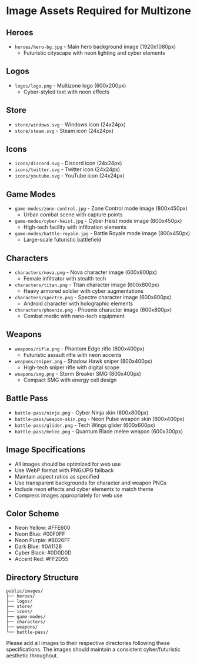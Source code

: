 # Image Assets Required for Multizone

## Heroes
- `heroes/hero-bg.jpg` - Main hero background image (1920x1080px)
  - Futuristic cityscape with neon lighting and cyber elements

## Logos
- `logos/logo.png` - Multizone logo (600x200px)
  - Cyber-styled text with neon effects

## Store
- `store/windows.svg` - Windows icon (24x24px)
- `store/steam.svg` - Steam icon (24x24px)

## Icons
- `icons/discord.svg` - Discord icon (24x24px)
- `icons/twitter.svg` - Twitter icon (24x24px)
- `icons/youtube.svg` - YouTube icon (24x24px)

## Game Modes
- `game-modes/zone-control.jpg` - Zone Control mode image (800x450px)
  - Urban combat scene with capture points
- `game-modes/cyber-heist.jpg` - Cyber Heist mode image (800x450px)
  - High-tech facility with infiltration elements
- `game-modes/battle-royale.jpg` - Battle Royale mode image (800x450px)
  - Large-scale futuristic battlefield

## Characters
- `characters/nova.png` - Nova character image (600x800px)
  - Female infiltrator with stealth tech
- `characters/titan.png` - Titan character image (600x800px)
  - Heavy armored soldier with cyber augmentations
- `characters/spectre.png` - Spectre character image (600x800px)
  - Android character with holographic elements
- `characters/phoenix.png` - Phoenix character image (600x800px)
  - Combat medic with nano-tech equipment

## Weapons
- `weapons/rifle.png` - Phantom Edge rifle (800x400px)
  - Futuristic assault rifle with neon accents
- `weapons/sniper.png` - Shadow Hawk sniper (800x400px)
  - High-tech sniper rifle with digital scope
- `weapons/smg.png` - Storm Breaker SMG (800x400px)
  - Compact SMG with energy cell design

## Battle Pass
- `battle-pass/ninja.png` - Cyber Ninja skin (600x800px)
- `battle-pass/weapon-skin.png` - Neon Pulse weapon skin (800x400px)
- `battle-pass/glider.png` - Tech Wings glider (600x600px)
- `battle-pass/melee.png` - Quantum Blade melee weapon (600x300px)

## Image Specifications
- All images should be optimized for web use
- Use WebP format with PNG/JPG fallback
- Maintain aspect ratios as specified
- Use transparent backgrounds for character and weapon PNGs
- Include neon effects and cyber elements to match theme
- Compress images appropriately for web use

## Color Scheme
- Neon Yellow: #FFE600
- Neon Blue: #00F0FF
- Neon Purple: #B026FF
- Dark Blue: #0A1128
- Cyber Black: #0D0D0D
- Accent Red: #FF2D55

## Directory Structure
```
public/images/
├── heroes/
├── logos/
├── store/
├── icons/
├── game-modes/
├── characters/
├── weapons/
└── battle-pass/
```

Please add all images to their respective directories following these specifications. The images should maintain a consistent cyber/futuristic aesthetic throughout. 